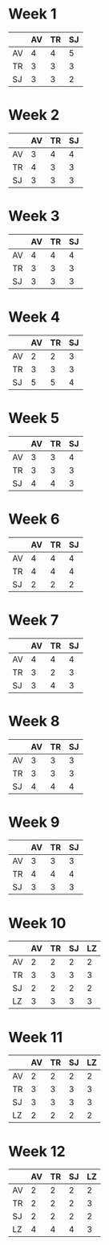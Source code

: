 ﻿# Week 1
|    | AV | TR | SJ |
|----|----|----|----|
| AV | 4  | 4  | 5  |
| TR | 3  | 3  | 3  |
| SJ | 3  | 3  | 2  |

# Week 2
|    | AV | TR | SJ |
|----|----|----|----|
| AV | 3  | 4  | 4  |
| TR | 4  | 3  | 3  |
| SJ | 3  | 3  | 3  |

# Week 3
|    | AV | TR | SJ |
|----|----|----|----|
| AV | 4  | 4  | 4  |
| TR | 3  | 3  | 3  |
| SJ | 3  | 3  | 3  |

# Week 4
|    | AV | TR | SJ |
|----|----|----|----|
| AV | 2  | 2  | 3  |
| TR | 3  | 3  | 3  |
| SJ | 5  | 5  | 4  |

# Week 5
|    | AV | TR | SJ |
|----|----|----|----|
| AV | 3  | 3  | 4  |
| TR | 3  | 3  | 3  |
| SJ | 4  | 4  | 3  |

# Week 6
|    | AV | TR | SJ |
|----|----|----|----|
| AV | 4  | 4  | 4  |
| TR | 4  | 4  | 4  |
| SJ | 2  | 2  | 2  |

# Week 7
|    | AV | TR | SJ |
|----|----|----|----|
| AV | 4  | 4  | 4  |
| TR | 3  | 2  | 3  |
| SJ | 3  | 4  | 3  |

# Week 8
|    | AV | TR | SJ |
|----|----|----|----|
| AV | 3  | 3  | 3  |
| TR | 3  | 3  | 3  |
| SJ | 4  | 4  | 4  |

# Week 9
|    | AV | TR | SJ |
|----|----|----|----|
| AV | 3  | 3  | 3  |
| TR | 4  | 4  | 4  |
| SJ | 3  | 3  | 3  |

# Week 10
|    | AV | TR | SJ | LZ |
|----|----|----|----|----|
| AV | 2  | 2  | 2  | 2  |
| TR | 3  | 3  | 3  | 3  |
| SJ | 2  | 2  | 2  | 2  |
| LZ | 3  | 3  | 3  | 3  |

# Week 11
|    | AV | TR | SJ | LZ |
|----|----|----|----|----|
| AV | 2  | 2  | 2  | 2  |
| TR | 3  | 3  | 3  | 3  |
| SJ | 3  | 3  | 3  | 3  |
| LZ | 2  | 2  | 2  | 2  |

# Week 12
|    | AV | TR | SJ | LZ |
|----|----|----|----|----|
| AV | 2  | 2  | 2  | 2  |
| TR | 2  | 2  | 2  | 3  |
| SJ | 2  | 2  | 2  | 2  |
| LZ | 4  | 4  | 4  | 3  |

